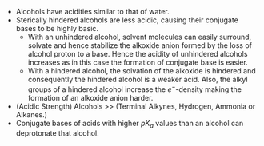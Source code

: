 - Alcohols have acidities similar to that of water.
- Sterically hindered alcohols are less acidic, causing their conjugate bases to be highly basic.
	- With an unhindered alcohol, solvent molecules can easily surround, solvate and hence stabilize the alkoxide anion formed by the loss of alcohol proton to a base. Hence the acidity of unhindered alcohols increases as in this case the formation of conjugate base is easier.
	- With a hindered alcohol, the solvation of the alkoxide is hindered and consequently the hindered alcohol is a weaker acid. Also, the alkyl groups of a hindered alcohol increase the $e^-$-density making the formation of an alkoxide anion harder.
- (Acidic Strength) Alcohols >> (Terminal Alkynes, Hydrogen, Ammonia or Alkanes.)
- Conjugate bases of acids with higher $pK_a$ values than an alcohol can deprotonate that alcohol.